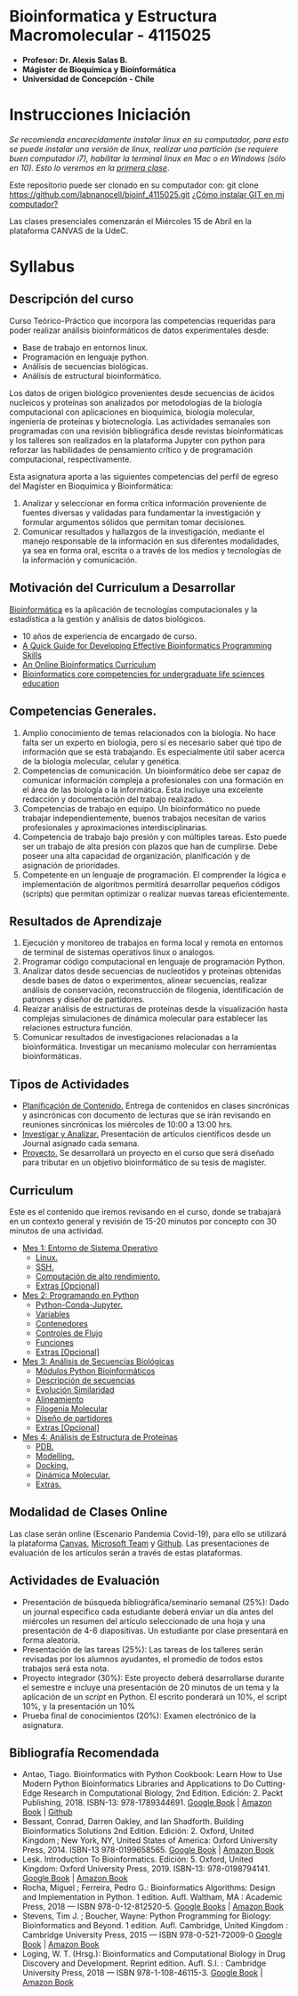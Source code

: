 # Bioinformatica y Estructura Macromolecular - 4115025
- **Profesor: Dr. Alexis Salas B.**
- **Mágister de Bioquímica y Bioinformática**
- **Universidad de Concepción - Chile**

# Instrucciones Iniciación
*Se recomienda encarecidamente instalar linux en su computador, para esto se puede instalar una versión de linux, realizar una partición (se requiere buen computador i7), habilitar la terminal linux en Mac o en Windows (sólo en 10). Esto lo veremos en la [primera clase](Linux.md/#Linux)*.

Este repositorio puede ser clonado en su computador con:
git clone https://github.com/labnanocell/bioinf_4115025.git
[¿Cómo instalar GIT en mi computador?](https://git-scm.com/book/es/v2/Inicio---Sobre-el-Control-de-Versiones-Instalaci%C3%B3n-de-Git)


Las clases presenciales comenzarán el Miércoles 15 de Abril en la plataforma CANVAS de la UdeC.

# Syllabus

## Descripción del curso
Curso Teórico-Práctico que incorpora las competencias requeridas para poder realizar análisis bioinformáticos de datos experimentales desde: 

* Base de trabajo en entornos linux.
* Programación en lenguaje python.
* Análisis de secuencias biológicas. 
* Análisis de estructural bioinformático.

Los datos de origen biológico provenientes desde secuencias de ácidos nucleicos y proteínas son analizados por metodologías de la biología computacional con aplicaciones en bioquímica, biología molecular, ingeniería de proteínas y biotecnología. Las actividades semanales son programadas con una revisión bibliográfica desde revistas bioinformáticas y los talleres son realizados en la plataforma Jupyter con python para reforzar las habilidades de pensamiento crítico y de programación computacional, respectivamente.

Esta asignatura aporta a las siguientes competencias del perfil de egreso del Magíster en Bioquímica y Bioinformática:

1. Analizar y seleccionar en forma crítica información proveniente de fuentes diversas y validadas para fundamentar la investigación y formular argumentos sólidos que permitan tomar decisiones. 
2.	Comunicar resultados y hallazgos de la investigación, mediante el manejo responsable de la información en sus diferentes modalidades, ya sea en forma oral, escrita o a través de los medios y tecnologías de la información y comunicación.

## Motivación del Curriculum a Desarrollar
[Bioinformática](https://es.wikipedia.org/wiki/Bioinform%C3%A1tica) es la aplicación de tecnologías computacionales y la estadística a la gestión y análisis de datos biológicos. 

* 10 años de experiencia de encargado de curso.
* [A Quick Guide for Developing Effective Bioinformatics Programming Skills](https://journals.plos.org/ploscompbiol/article?id=10.1371/journal.pcbi.1000589)
* [An Online Bioinformatics Curriculum](https://journals.plos.org/ploscompbiol/article?id=10.1371/journal.pcbi.1002632)
* [Bioinformatics core competencies for undergraduate life sciences education](https://journals.plos.org/plosone/article?id=10.1371/journal.pone.0196878)

## Competencias Generales.
1.	Amplio conocimiento de temas relacionados con la biología. No hace falta ser un experto en biología, pero sí es necesario saber qué tipo de información que se está trabajando. Es especialmente útil saber acerca de la biología molecular, celular y genética.
2.	Competencias de comunicación. Un bioinformático debe ser capaz de comunicar información compleja a profesionales con una formación  en el área de las biología o la informática. Esta incluye una excelente redacción y documentación del trabajo realizado. 
3.	Competencias de trabajo en equipo. Un bioinformático no puede trabajar independientemente, buenos trabajos necesitan de varios profesionales y aproximaciones interdisciplinarias.
4.	Competencia de trabajo bajo presión y con múltiples tareas. Esto puede ser un trabajo de alta presión con plazos que han de cumplirse. Debe poseer una alta capacidad de organización, planificación  y de asignación de prioridades.
5.	Competente en un lenguaje de programación. El comprender la lógica e implementación de algoritmos permitirá desarrollar pequeños códigos (scripts) que permitan optimizar o realizar nuevas tareas eficientemente.

## Resultados de Aprendizaje

1. Ejecución y monitoreo de trabajos en forma local y remota en entornos de terminal de sistemas operativos linux o analogos.
2. Programar código computacional en lenguaje de programación Python.
3. Analizar datos desde secuencias de nucleotidos y proteínas obtenidas desde bases de datos o experimentos, alinear secuencias, realizar análisis de conservación, reconstrucción de filogenia, identificación de patrones y diseñor de partidores.
4. Reaizar análisis de estructuras de proteínas desde la visualización hasta complejas simulaciones de dinámica molecular para establecer las relaciones estructura función.
5. Comunicar resultados de investigaciones relacionadas a la bioinformática.
Investigar un mecanismo molecular con herramientas bioinformáticas.

## Tipos de Actividades
* [Planificación de Contenido.](#curriculum) Entrega de contenidos en clases sincrónicas y asincrónicas con documento de lecturas que se irán revisando en reuniones sincrónicas los miércoles de 10:00 a 13:00 hrs.
* [Investigar y Analizar.](Journal.md) Presentación de artículos científicos desde un Journal asignado cada semana.
* [Proyecto.](Project.md) Se desarrollará un proyecto en el curso que será diseñado para tributar en un objetivo bioinformático de su tesis de magister.

## Curriculum

Este es el contenido que iremos revisando en el curso, donde se trabajará en un contexto general y revisión de 15-20 minutos por concepto con 30 minutos de una actividad. 

- [Mes 1: Entorno de Sistema Operativo](Linux.md#entorno-de-sistema-operativo)
  * [Linux.](Linux.md#linux)
  * [SSH.](Linux.md#ssh)
  * [Computación de alto rendimiento.](Linux.md#computaci-n-de-alto-rendimiento)
  * [Extras [Opcional]](Linux.md#extras--opcional-)
- [Mes 2: Programando en Python](Python.md#Programando-en-Python)
  * [Python-Conda-Jupyter.](Python.md#python-conda-jupyter)
  * [Variables](Python.md#variables)
  * [Contenedores](Python.md#contenedores)
  * [Controles de Flujo](Python.md#controles-de-flujo)
  * [Funciones](Python.md#funciones)
  * [Extras [Opcional]](Python.md#extras)
- [Mes 3: Análisis de Secuencias Biológicas](Sequences.md#An-lsis-de-Secuencias-Biol-gicas)
  * [Módulos Python Bioinformáticos](Sequences.md#m-dulos-python-bioinform-ticos)
  * [Descripción de secuencias](Sequences.md#descripci-n-de-secuencias)
  * [Evolución Similaridad](Sequences.md#evoluci-n-similaridad)
  * [Alineamiento](Sequences.md#alineamiento)
  * [Filogenia Molecular](Sequences.md#filogenia-molecular)
  * [Diseño de partidores](Sequences.md#dise-o-de-partidores)
  * [Extras [Opcional]](Sequences.md#extras)
- [Mes 4: Análisis de Estructura de Proteínas](Structures.md#estructura)
  * [PDB.](Structures.md#pdb)
  * [Modelling.](Structures.md#modelling)
  * [Docking.](Structures.md#docking)
  * [Dinámica Molecular.](Structures.md#din-mica-molecular)
  * [Extras.](Structures.md#extras)

## Modalidad de Clases Online
Las clase serán online (Escenario Pandemia Covid-19), para ello se utilizará la plataforma [Canvas](https://www.instructure.com/canvas/es), [Microsoft Team](https://www.microsoft.com/es-es/education/products/teams) y [Github](https://github.com/). Las presentaciones de evaluación de los artículos serán a través de estas plataformas.

## Actividades de Evaluación
* Presentación de búsqueda bibliográfica/seminario semanal (25%): Dado un journal específico cada estudiante deberá enviar un día antes del miércoles un resumen del artículo seleccionado de una hoja y una presentación de 4-6 diapositivas. Un estudiante por clase presentará en forma aleatoria.
* Presentación de las tareas (25%): Las tareas de los talleres serán revisadas por los alumnos ayudantes, el promedio de todos estos trabajos será esta nota.
* Proyecto integrador (30%): Este proyecto deberá desarrollarse durante el semestre e incluye una presentación de 20 minutos de un tema y la aplicación de un *script* en Python. El escrito ponderará un 10%, el script 10%, y la presentación un 10%
* Prueba final de conocimientos (20%): Examen electrónico de la asignatura.

## Bibliografía Recomendada
*	Antao, Tiago. Bioinformatics with Python Cookbook: Learn How to Use Modern Python Bioinformatics Libraries and Applications to Do Cutting-Edge Research in Computational Biology, 2nd Edition. Edición: 2. Packt Publishing, 2018. ISBN-13: 978-1789344691. [Google Book](https://books.google.cl/books?id=ii59DwAAQBAJ&printsec=frontcover) | [Amazon Book](https://www.amazon.com/-/es/Tiago-Antao-ebook/dp/B07FNYFS9V) | [Github](https://github.com/PacktPublishing/Bioinformatics-with-Python-Cookbook-Second-Edition) 
*	Bessant, Conrad, Darren Oakley, and Ian Shadforth. Building Bioinformatics Solutions 2nd Edition. Edición: 2. Oxford, United Kingdom ; New York, NY, United States of America: Oxford University Press, 2014. ISBN-13 978-0199658565. [Google Book](https://books.google.cl/books?id=vkueAgAAQBAJ&printsec=frontcover) | [Amazon Book](https://www.amazon.com/Building-Bioinformatics-Solutions-Conrad-Bessant/dp/0199658560)
*	Lesk. Introduction To Bioinformatics. Edición: 5. Oxford, United Kingdom: Oxford University Press, 2019. ISBN-13: 978-0198794141. [Google Book](https://books.google.cl/books?id=xYmcAQAAQBAJ&printsec=frontcover) | [Amazon Book](https://www.amazon.com/-/es/Lesk/dp/0198794142)
*	Rocha, Miguel ; Ferreira, Pedro G.: Bioinformatics Algorithms: Design and Implementation in Python. 1 edition. Aufl. Waltham, MA : Academic Press, 2018 — ISBN 978-0-12-812520-5. [Google Books](https://books.google.cl/books?id=rkc1DwAAQBAJ&printsec=frontcover) | [Amazon Book](https://www.amazon.com/-/es/Miguel-Rocha/dp/0128125209)
*	Stevens, Tim J. ; Boucher, Wayne: Python Programming for Biology: Bioinformatics and Beyond. 1 edition. Aufl. Cambridge, United Kingdom : Cambridge University Press, 2015 — ISBN 978-0-521-72009-0 [Google Book](https://books.google.cl/books?id=oQNoBgAAQBAJ&printsec=frontcover) | [Amazon Book](https://www.amazon.com/-/es/Tim-J-Stevens-ebook/dp/B00SYVZ3WC/ref=sr_1_1?__mk_es_US=%C3%85M%C3%85%C5%BD%C3%95%C3%91&dchild=1&keywords=Python+Programming+for+Biology%3A+Bioinformatics+and+Beyond&qid=1586376277&s=books&sr=1-1)
*	Loging, W. T. (Hrsg.): Bioinformatics and Computational Biology in Drug Discovery and Development. Reprint edition. Aufl. S.l. : Cambridge University Press, 2018 — ISBN 978-1-108-46115-3. [Google Book](https://books.google.cl/books?id=6Bd-CwAAQBAJ&printsec=frontcover) | [Amazon Book](https://www.amazon.com/-/es/William-T-Loging-ebook/dp/B01B1G83SM/ref=sr_1_1?__mk_es_US=%C3%85M%C3%85%C5%BD%C3%95%C3%91&dchild=1&keywords=Bioinformatics+and+Computational+Biology+in+Drug+Discovery+and+Development&qid=1586376386&s=books&sr=1-1)